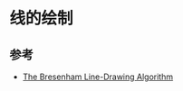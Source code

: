 ﻿# 线的绘制



## 参考

- [The Bresenham Line-Drawing Algorithm](https://www.cs.helsinki.fi/group/goa/mallinnus/lines/bresenh.html)

